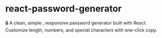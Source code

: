 # react-password-generator
🔒 A clean, simple , responsive password generator built with React. Customize length, numbers, and special characters with one-click copy.
